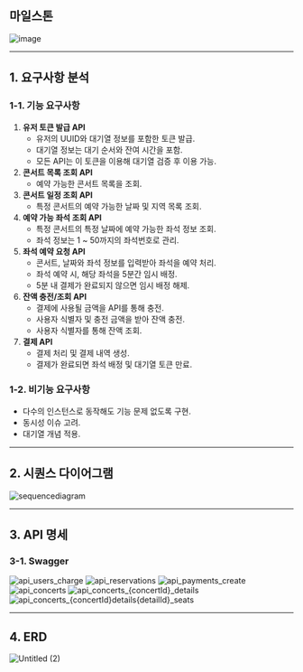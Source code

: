 ## 마일스톤

![image](https://github.com/qdw0719/concert/assets/84309890/0d44b5b6-16ef-43f5-a2d0-499d482cbe6b)

---


## 1. 요구사항 분석

### 1-1. 기능 요구사항

1. **유저 토큰 발급 API**
    - 유저의 UUID와 대기열 정보를 포함한 토큰 발급.
    - 대기열 정보는 대기 순서와 잔여 시간을 포함.
    - 모든 API는 이 토큰을 이용해 대기열 검증 후 이용 가능.
2. **콘서트 목록 조회 API**
    - 예약 가능한 콘서트 목록을 조회.
3. **콘서트 일정 조회 API**
    - 특정 콘서트의 예약 가능한 날짜 및 지역 목록 조회.
4. **예약 가능 좌석 조회 API**
    - 특정 콘서트의 특정 날짜에 예약 가능한 좌석 정보 조회.
    - 좌석 정보는 1 ~ 50까지의 좌석번호로 관리.
5. **좌석 예약 요청 API**
    - 콘서트, 날짜와 좌석 정보를 입력받아 좌석을 예약 처리.
    - 좌석 예약 시, 해당 좌석을 5분간 임시 배정.
    - 5분 내 결제가 완료되지 않으면 임시 배정 해제.
6. **잔액 충전/조회 API**
    - 결제에 사용될 금액을 API를 통해 충전.
    - 사용자 식별자 및 충전 금액을 받아 잔액 충전.
    - 사용자 식별자를 통해 잔액 조회.
7. **결제 API**
    - 결제 처리 및 결제 내역 생성.
    - 결제가 완료되면 좌석 배정 및 대기열 토큰 만료.


### 1-2. 비기능 요구사항

- 다수의 인스턴스로 동작해도 기능 문제 없도록 구현.
- 동시성 이슈 고려.
- 대기열 개념 적용.

---


## 2. 시퀀스 다이어그램

![sequencediagram](https://github.com/qdw0719/concert/assets/84309890/500310ca-a274-4eb4-88e7-aa3987029ced)

--- 

## 3. API 명세

### 3-1. Swagger

![api_users_charge](https://github.com/qdw0719/concert/assets/84309890/13373771-2056-4004-891c-6c931c2e257c)
![api_reservations](https://github.com/qdw0719/concert/assets/84309890/5a0d1a5f-f855-4429-b274-272fff221063)
![api_payments_create](https://github.com/qdw0719/concert/assets/84309890/1dc56265-83a8-4b80-abbf-d290a3d4ac60)
![api_concerts](https://github.com/qdw0719/concert/assets/84309890/6687a533-ff21-4b0a-ad09-386adbe127ae)
![api_concerts_{concertId}_details](https://github.com/qdw0719/concert/assets/84309890/cd4fa99c-18a7-4511-b494-9188149521cb)
![api_concerts_{concertId}_details_{detailId}_seats](https://github.com/qdw0719/concert/assets/84309890/a1f97bfc-3c3a-4b88-9693-94b44f2d5e40)

---

## 4. ERD

![Untitled (2)](https://github.com/qdw0719/concert/assets/84309890/8a527b1a-51c4-4b9e-9cdc-e3ab6ae4847d)

